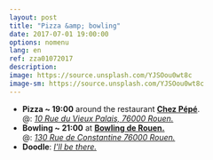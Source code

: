 ```yaml
---
layout: post
title: "Pizza &amp; bowling"
date: 2017-07-01 19:00:00
options: nomenu
lang: en
ref: zza01072017
description: 
image: https://source.unsplash.com/YJSOou0wt8c
image-sm: https://source.unsplash.com/YJSOou0wt8c
---
```

<ul>
<li> <h4 style="display: inline;">Pizza ~ 19:00</h4>
around the restaurant <a href="http://www.chez-pepe.com/"> <b>Chez Pépé</b></a>.
  <br>
  @: <a href="https://goo.gl/maps/9duVMqQhLuJ2"><i>10 Rue du Vieux Palais, 76000 Rouen.</i></a></li>
<li>
<h4 style="display: inline;">Bowling ~ 21:00</h4>
  at <a href="https://www.bowlingrouen.com/"> <b>Bowling de Rouen.</b></a>
  <br>
  @: <a href="https://goo.gl/maps/b3oTyp7iknL2"> <i>130 Rue de Constantine 76000 Rouen.</i></a>
</li>
<li>
<h4 style="display: inline;">Doodle</h4>: <a href="http://doodle.com/poll/ayaszmbbhbzvitn3"> <i>I'll be there.</i></a>
</li>
</ul>